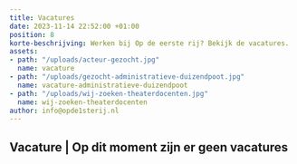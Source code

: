 ```yaml
---
title: Vacatures
date: 2023-11-14 22:52:00 +01:00
position: 8
korte-beschrijving: Werken bij Op de eerste rij? Bekijk de vacatures.
assets:
- path: "/uploads/acteur-gezocht.jpg"
  name: vacature
- path: "/uploads/gezocht-administratieve-duizendpoot.jpg"
  name: vacature-administratieve-duizendpoot
- path: "/uploads/wij-zoeken-theaterdocenten.jpg"
  name: wij-zoeken-theaterdocenten
author: info@opde1sterij.nl
---
```


## Vacature | Op dit moment zijn er geen vacatures